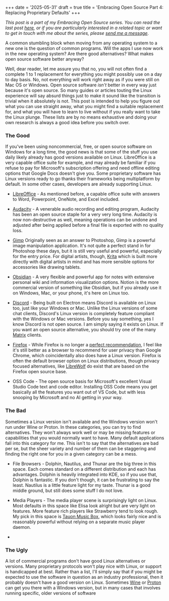 +++
date = '2025-05-31'
draft = true
title = 'Embracing Open Source Part 4: Replacing Proprietary Defaults'
+++

*This post is a part of my Embracing Open Source series. You can read the last post* [*here*](/posts/2025-05-15-EOS3)*, or if you are particularly interested in a related topic or want to get in touch with me about the series, please* [*send me a message*](/pages/contact)*.*

A common stumbling block when moving from any operating system to a new one is the question of common programs. Will the apps I use now work in the new operating system? Are there good alternatives? What makes open source software better anyway?

Well, dear reader, let me assure you that no, you will not often find a complete 1 to 1 replacement for everything you might possibly use on a day to day basis. No, not everything will work right away as if you were still on Mac OS or Windows. Open source software *isn't* better in every way just because it's open source. So many guides or articles touting the Linux experience will say absurd things just to make it sound like the transition is trivial when it absolutely is not. This post is intended to help you figure out what you can use straight away, what you might find a suitable replacement for, and what you will have to learn to live without if you really want to take the Linux plunge. These lists are by no means exhaustive and doing your own research is always a good idea before you switch over.

### The Good

If you've been using noncommercial, free, or open source software on Windows for a long time, the good news is that some of the stuff you use daily likely already has good versions available on Linux. LibreOffice is a very capable office suite for example, and may already be familiar if you refuse to pay for Microsoft's subscription offering and need offline editing options that Google Docs doesn't give you. Some proprietary software has Linux versions ready to go thanks their frameworks being multiplatform by default. In some other cases, developers are already supporting Linux.

* [LibreOffice](https://www.libreoffice.org/) - As mentioned before, a capable office suite with answers to Word, Powerpoint, OneNote, and Excel included. 

* [Audacity](https://www.audacityteam.org/) - A venerable audio recording and editing program, Audacity has been an open source staple for a very very long time. Audacity is now non-destructive as well, meaning operations can be undone and adjusted after being applied before a final file is exported with no quality loss.

* [Gimp](https://www.gimp.org/) Originally seen as an answer to Photoshop, Gimp is a powerful image manipulation application. It's not quite a perfect stand in for Photoshop these days, but it is still very useful and powerful, especially for the entry price. For digital artists, though, [Krita](https://krita.org/en/) which is built more directly with digital artists in mind and has more sensible options for accessories like drawing tablets.

* [Obsidian](https://obsidian.md/) - A very flexible and powerful app for notes with extensive personal wiki and information visualization options. Notion is the more commercial version of something like Obsidian, but if you already use it on Windows, Mac, or your phone, it's here on Linux too.

* [Discord](https://discord.gg) - Being built on Electron means Discord is available on Linux too, just like your Windows or Mac. Unlike the Linux versions of some chat clients, Discord's Linux version is completely feature compliant with the Windows or Mac versions. Before you say something, yes I know Discord is not open source. I am simply saying it exists on Linux. If you want an open source alternative, you should try one of the many [Matrix](https://matrix.org/) clients.

* [Firefox](https://firefox.com) - While Firefox is no longer a [perfect recommendation](https://arstechnica.com/tech-policy/2025/02/firefox-deletes-promise-to-never-sell-personal-data-asks-users-not-to-panic/), I feel like it's still better as a browser to recommend for user privacy than Google Chrome, which coincidentally also does have a Linux version. Firefox is often the default browser option on Linux distributions, though privacy focused alternatives, like [LibreWolf](https://librewolf.net/) do exist that are based on the Firefox open source base.

* OSS Code - The open source basis for Microsoft's excellent Visual Studio Code text and code editor. Installing OSS Code means you get basically all the features you want out of VS Code, but with less snooping by Microsoft and no AI getting in your way.

### The Bad

Sometimes a Linux version isn't available and the Windows version won't run under Wine or Proton. In these categories, you can try to find alternatives. They won't always work well or may be missing features or capabilities that you would normally want to have. Many default applications fall into this category for me.  This isn't to say that the alternatives are bad per se, but the sheer variety and number of them can be staggering and finding the right one for you in a given category can be a mess.

* File Browsers - Dolphin, Nautilus, and Thunar are the big three in this space. Each comes standard on a different distribution and each has advantages. Dolphin is heavily integrated into KDE, so if you use that, Dolphin is fantastic. If you don't though, it can be frustrating to say the least. Nautilus is a little feature light for my taste. Thunar is a good middle ground, but still does some stuff I do not love.

* Media Players - The media player scene is surprisingly light on Linux. Most defaults in this space like Elisa look alright but are very light on features. More feature rich players like Strawberry tend to look rough. My pick in this space is [Tauon Music Box](https://tauonmusicbox.rocks/), which looks fairly nice and is reasonably powerful without relying on a separate music player daemon.

* 

### The Ugly

A lot of commercial programs don't have good Linux alternatives or versions. Many proprietary protocols won't play nice with Linux, or support is handicapped at best. Rather than a list, I'll simply say that if you might be expected to use the software in question as an industry professional, then it probably doesn't have a good version on Linux. Sometimes [Wine](https://www.winehq.org/) or [Proton](https://github.com/ValveSoftware/Proton) can get you there with a Windows version, but in many cases that involves running specific, older versions of software
